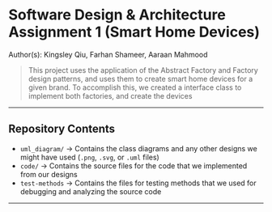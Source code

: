 # Software Design & Architecture Assignment 1 (Smart Home Devices)

Author(s): Kingsley Qiu, Farhan Shameer, Aaraan Mahmood

> This project uses the application of the Abstract Factory and Factory design patterns, and uses them to create smart home devices for a given brand.
> To accomplish this, we created a interface class to implement both factories, and create the devices

---

## Repository Contents

- `uml_diagram/` -> Contains the class diagrams and any other designs we might have used (`.png`, `.svg`, or `.uml` files)
- `code/` -> Contains the source files for the code that we implemented from our designs
- `test-methods` -> Contains the files for testing methods that we used for debugging and analyzing the source code


---

